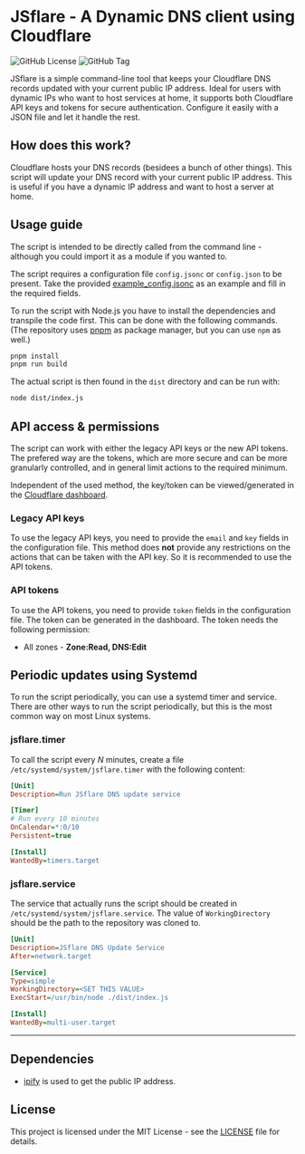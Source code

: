 # JSflare - A Dynamic DNS client using Cloudflare
![GitHub License](https://img.shields.io/github/license/mrminemeet/jsflare)
![GitHub Tag](https://img.shields.io/github/v/tag/mrminemeet/jsflare)

JSflare is a simple command-line tool that keeps your Cloudflare DNS records updated with your current public IP address. Ideal for users with dynamic IPs who want to host services at home, it supports both Cloudflare API keys and tokens for secure authentication. Configure it easily with a JSON file and let it handle the rest.

## How does this work?
Cloudflare hosts your DNS records (besidees a bunch of other things). This script will update your DNS record with your current public IP address. This is useful if you have a dynamic IP address and want to host a server at home.

## Usage guide
The script is intended to be directly called from the command line - although you could import it as a module if you wanted to.

The script requires a configuration file `config.jsonc` or `config.json` to be present. Take the provided [example_config.jsonc](example_config.jsonc) as an example and fill in the required fields.

To run the script with Node.js you have to install the dependencies and transpile the code first.
This can be done with the following commands. (The repository uses [pnpm](https://pnpm.io/) as package manager, but you can use `npm` as well.)
```bash
pnpm install
pnpm run build
```

The actual script is then found in the `dist` directory and can be run with:
```bash
node dist/index.js
```

## API access & permissions
The script can work with either the legacy API keys or the new API tokens.
The prefered way are the tokens, which are more secure and can be more granularly controlled, and in general limit actions to the required minimum.

Independent of the used method, the key/token can be viewed/generated in the [Cloudflare dashboard](https://dash.cloudflare.com/profile/api-tokens).

### Legacy API keys
To use the legacy API keys, you need to provide the `email` and `key` fields in the configuration file. This method does **not** provide any restrictions on the actions that can be taken with the API key. So it is recommended to use the API tokens.

### API tokens
To use the API tokens, you need to provide `token` fields in the configuration file. The token can be generated in the dashboard.
The token needs the following permission:
- All zones - **Zone:Read, DNS:Edit**

## Periodic updates using Systemd
To run the script periodically, you can use a systemd timer and service. There are other ways to run the script periodically, but this is the most common way on most Linux systems.

### jsflare.timer
To call the script every *N* minutes, create a file `/etc/systemd/system/jsflare.timer` with the following content:
```ini
[Unit]
Description=Run JSflare DNS update service

[Timer]
# Run every 10 minutes
OnCalendar=*:0/10
Persistent=true

[Install]
WantedBy=timers.target
```

### jsflare.service
The service that actually runs the script should be created in `/etc/systemd/system/jsflare.service`.
The value of `WorkingDirectory` should be the path to the repository was cloned to.
```ini
[Unit]
Description=JSflare DNS Update Service
After=network.target

[Service]
Type=simple
WorkingDirectory=<SET THIS VALUE>
ExecStart=/usr/bin/node ./dist/index.js

[Install]
WantedBy=multi-user.target
```

---

## Dependencies
* [ipify](https://www.ipify.org/) is used to get the public IP address.

## License
This project is licensed under the MIT License - see the [LICENSE](LICENSE) file for details.
